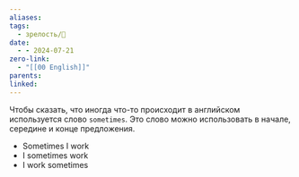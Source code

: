 ```yaml
---
aliases: 
tags:
  - зрелость/🌱
date:
  - - 2024-07-21
zero-link:
  - "[[00 English]]"
parents: 
linked:
---
```

Чтобы сказать, что иногда что-то происходит в английском используется слово `sometimes`. Это слово можно использовать в начале, середине и конце предложения.

- Sometimes I work
- I sometimes work
- I work sometimes